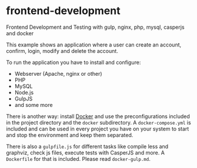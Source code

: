 # frontend-development

Frontend Development and Testing with gulp, nginx, php, mysql, casperjs and docker

This example shows an application where a user can create an account, confirm, login, modify and delete the account.

To run the application you have to install and configure:

- Webserver (Apache, nginx or other)
- PHP
- MySQL
- Node.js
- GulpJS
- and some more

There is another way: install [Docker](https://www.docker.com/) and use the preconfigurations included in the project directory and the `docker` subdirectory. A `docker-compose.yml` is included and can be used in every project you have on your system to start and stop the environment and keep them separated.

There is also a `gulpfile.js` for different tasks like compile less and graphviz, check js files, execute tests with CasperJS and more. A `Dockerfile` for that is included. Please read `docker-gulp.md`.
